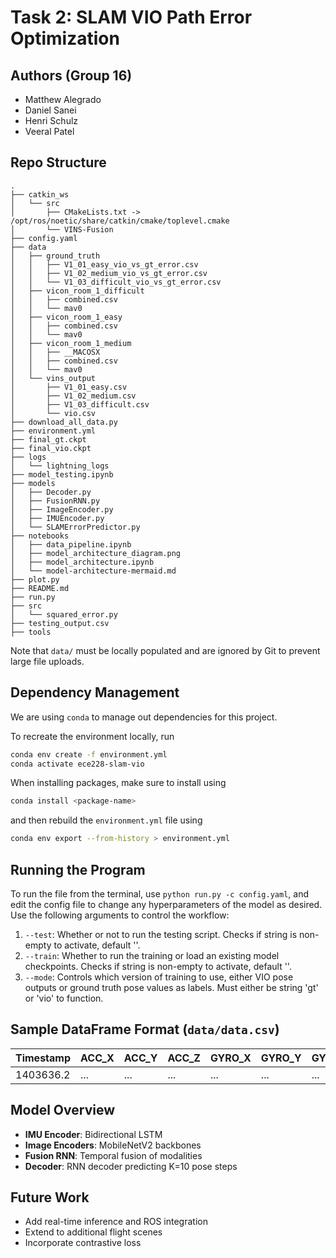 # Task 2: SLAM VIO Path Error Optimization

## Authors (Group 16)
- Matthew Alegrado  
- Daniel Sanei  
- Henri Schulz  
- Veeral Patel  

## Repo Structure
```
.
├── catkin_ws
│   └── src
│       ├── CMakeLists.txt -> /opt/ros/noetic/share/catkin/cmake/toplevel.cmake
│       └── VINS-Fusion
├── config.yaml
├── data
│   ├── ground_truth
│   │   ├── V1_01_easy_vio_vs_gt_error.csv
│   │   ├── V1_02_medium_vio_vs_gt_error.csv
│   │   └── V1_03_difficult_vio_vs_gt_error.csv
│   ├── vicon_room_1_difficult
│   │   ├── combined.csv
│   │   └── mav0
│   ├── vicon_room_1_easy
│   │   ├── combined.csv
│   │   └── mav0
│   ├── vicon_room_1_medium
│   │   ├── __MACOSX
│   │   ├── combined.csv
│   │   └── mav0
│   └── vins_output
│       ├── V1_01_easy.csv
│       ├── V1_02_medium.csv
│       ├── V1_03_difficult.csv
│       └── vio.csv
├── download_all_data.py
├── environment.yml
├── final_gt.ckpt
├── final_vio.ckpt
├── logs
│   └── lightning_logs
├── model_testing.ipynb
├── models
│   ├── Decoder.py
│   ├── FusionRNN.py
│   ├── ImageEncoder.py
│   ├── IMUEncoder.py
│   └── SLAMErrorPredictor.py
├── notebooks
│   ├── data_pipeline.ipynb
│   ├── model_architecture_diagram.png
│   ├── model_architecture.ipynb
│   └── model-architecture-mermaid.md
├── plot.py
├── README.md
├── run.py
├── src
│   └── squared_error.py
├── testing_output.csv
├── tools
```

Note that `data/` must be locally populated and are ignored by Git to prevent large file uploads.
## Dependency Management 

We are using `conda` to manage out dependencies for this project.

To recreate the environment locally, run
```bash
conda env create -f environment.yml
conda activate ece228-slam-vio 
```

When installing packages, make sure to install using 
```bash
conda install <package-name>
``` 
and then rebuild the `environment.yml` file using 
```bash
conda env export --from-history > environment.yml
```

## Running the Program
To run the file from the terminal, use `python run.py -c config.yaml`, and edit the config file to change any hyperparameters of the model as desired. 
Use the following arguments to control the workflow:
1. `--test`: Whether or not to run the testing script. Checks if string is non-empty to activate, default ''.
2. `--train`: Whether to run the training or load an existing model checkpoints. Checks if string is non-empty to activate, default ''.
3. `--mode`: Controls which version of training to use, either VIO pose outputs or ground truth pose values as labels. Must either be string 'gt' or 'vio' to function.

## Sample DataFrame Format (`data/data.csv`)

| Timestamp | ACC_X | ACC_Y | ACC_Z | GYRO_X | GYRO_Y | GYRO_Z | Img_L | Img_R | Pos_X | Pos_Y | Pos_Z | Q_w | Q_x | Q_y | Q_z |
|-----------|-------|-------|-------|--------|--------|--------|--------|--------|--------|--------|--------|-----|-----|-----|-----|
| 1403636.2 | ...   | ...   | ...   | ...    | ...    | ...    | path/to/img1_L.png | path/to/img1_R.png | 0.1 | 0.2 | 0.3 | 1.0 | 0.0 | 0.0 | 0.0 |

## Model Overview
- **IMU Encoder**: Bidirectional LSTM
- **Image Encoders**: MobileNetV2 backbones
- **Fusion RNN**: Temporal fusion of modalities
- **Decoder**: RNN decoder predicting K=10 pose steps

## Future Work
- Add real-time inference and ROS integration
- Extend to additional flight scenes
- Incorporate contrastive loss
